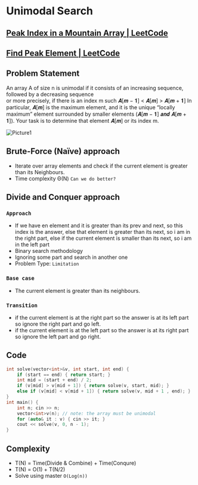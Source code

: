 # Unimodal Search  
## [Peak Index in a Mountain Array | LeetCode](https://leetcode.com/problems/peak-index-in-a-mountain-array/description/)
## [Find Peak Element | LeetCode](https://leetcode.com/problems/find-peak-element/description/)
## Problem Statement 
An array A of size n is unimodal if it consists of an increasing sequence, followed by a decreasing sequence <br>  or more precisely, if there is an index m 
such 𝑨[𝒎 − 𝟏] < 𝑨[𝒎] > 𝑨[𝒎 + 𝟏] In particular, 𝑨[𝒎] is the maximum element, and it is the unique “locally maximum” element surrounded by smaller elements 
(𝑨[𝒎 − 𝟏] 𝒂𝒏𝒅 𝑨[𝒎 + 𝟏]). Your task is to determine that element 𝑨[𝒎] or its index m.

![Picture1](https://user-images.githubusercontent.com/99830416/227283504-421ecbb7-b744-41b0-9280-47f7e0decf77.png)

## Brute-Force (Naïve) approach 
- Iterate over array elements and check if the current element is greater than its Neighbours.
- Time complexity Θ(N) `Can we do better?`

## Divide and Conquer approach
### `Approach`
- If we have en element and it is greater than its prev and next, so this index is the answer, else that element is greater than its next, so i am in the right part, else if the    current element is smaller than its next, so i am in the left part
- Binary search methodology 
- Ignoring some part and search in another one 
- Problem Type: `Limitation`

### `Base case` 
- The current element is greater than its neighbours.

### `Transition`
- if the current element is at the right part so the answer is at its left part so ignore the right part and go left.
- if the current element is at the left part so the answer is at its right part so ignore the left part and go right.

## Code
```cpp
int solve(vector<int>&v, int start, int end) {
    if (start == end) { return start; } 
    int mid = (start + end) / 2; 
    if (v[mid] > v[mid + 1]) { return solve(v, start, mid); }
    else if (v[mid] < v[mid + 1]) { return solve(v, mid + 1 , end); }
}
int main() {
    int n; cin >> n;
    vector<int>v(n); // note: the array must be unimodal
    for (auto& it : v) { cin >> it; }
    cout << solve(v, 0, n - 1);
}
```

## Complexity 
- T(N) = Time(Divide & Combine) + Time(Conqure) 
- T(N) = O(1) + T(N/2)
- Solve using master `O(Log(n))`
